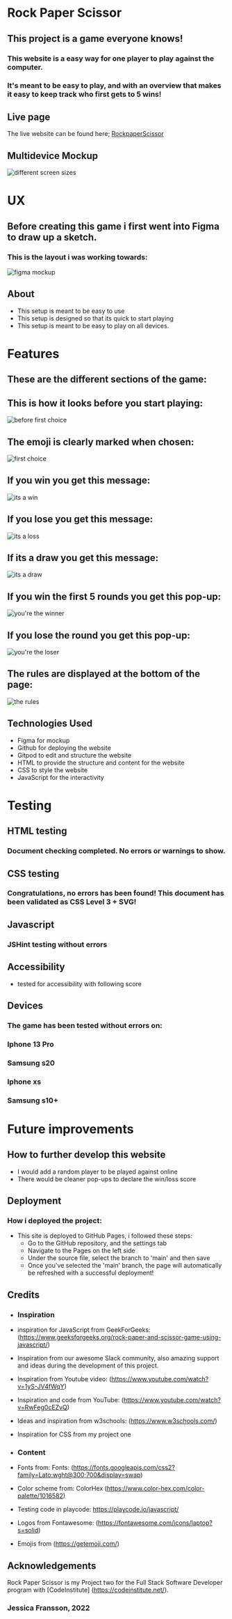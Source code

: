 # Rock Paper Scissor 
## This project is a game everyone knows! 
### This website is a easy way for one player to play against the computer.
### It's meant to be easy to play, and with an overview that makes it easy to keep track who first gets to 5 wins!

## Live page
The live website can be found here; [RockpaperScissor](https://jessicafransson.github.io/project2-rock-paper-scissor/?)

## Multidevice Mockup
![different screen sizes](assets/Images/mockupmultidevice.jpg "This is the mockup")

# UX

## Before creating this game i first went into Figma to draw up a sketch.
### This is the layout i was working towards:

![figma mockup](assets/Images/mockupfigma.jpg "This is the layout inspiration from Figma")

 
## About

* This setup is meant to be easy to use
* This setup is designed so that its quick to start playing
* This setup is meant to be easy to play on all devices. 

# Features

## These are the different sections of the game: 

## This is how it looks before you start playing:

![before first choice](assets/Images/beforefirstchoice.jpg "This is the start screen, before you start playing")


## The emoji is clearly marked when chosen: 

![first choice](assets/Images/firstchoice.jpg "This is the first choice")

## If you win you get this message:

![its a win](assets/Images/itsawin.jpg "It's a win")

## If you lose you get this message: 

![its a loss](assets/Images/itsaloss.jpg "It's a loss")

## If its a draw you get this message:

![its a draw](assets/Images/itsadraw.jpg "It's a draw")

## If you win the first 5 rounds you get this pop-up:

![you're the winner](assets/Images/youwon.jpg "You're displayed as the winner")

## If you lose the round you get this pop-up:

![you're the loser](assets/Images/youlost.jpg "You're displayed as the loser")

## The rules are displayed at the bottom of the page: 

![the rules](assets/Images/displayingrules.jpg "The rules are displayed at the bottom of the page")


## Technologies Used
* Figma for mockup
* Github for deploying the website
* Gitpod to edit and structure the website
* HTML to provide the structure and content for the website
* CSS to style the website
* JavaScript for the interactivity 

# Testing 

## HTML testing 

### Document checking completed. No errors or warnings to show.

## CSS testing

### Congratulations, no errors has been found! This document has been validated as CSS Level 3 + SVG!

## Javascript

### JSHint testing without errors

## Accessibility

* tested for accessibility with following score

## Devices

### The game has been tested without errors on:
### Iphone 13 Pro
### Samsung s20
### Iphone xs
### Samsung s10+

# Future improvements

## How to further develop this website

* I would add a random player to be played against online
* There would be cleaner pop-ups to declare the win/loss score

## Deployment

### How i deployed the project:
* This site is deployed to GitHub Pages, i followed these steps:
    * Go to the GitHub repository, and the settings tab
    * Navigate to the Pages on the left side
    * Under the source file, select the branch to 'main' and then save
    * Once you've selected the 'main' branch, the page will automatically be refreshed with a successful deployment!

## Credits

* ### Inspiration
* inspiration for JavaScript from GeekForGeeks: (https://www.geeksforgeeks.org/rock-paper-and-scissor-game-using-javascript/)
* Inspiration from our awesome Slack community, also amazing support and ideas during the development of this project.
* Inspiration from Youtube video: (https://www.youtube.com/watch?v=1yS-JV4fWqY)
* Inspiration and code from YouTube: (https://www.youtube.com/watch?v=RwFeg0cEZvQ)
* Ideas and inspiration from w3schools: (https://www.w3schools.com/)
* Inspiration for CSS from my project one


* ### Content
* Fonts from: Fonts: (https://fonts.googleapis.com/css2?family=Lato:wght@300;700&display=swap)
* Color scheme from: ColorHex (https://www.color-hex.com/color-palette/1016582)
* Testing code in playcode: https://playcode.io/javascript/
* Logos from Fontawesome: (https://fontawesome.com/icons/laptop?s=solid)
* Emojis from (https://getemoji.com/)

## Acknowledgements
Rock Paper Scissor is my Project two for the Full Stack Software Developer program with [CodeInstitute] (https://codeinstitute.net/). 

### **Jessica Fransson, 2022**
